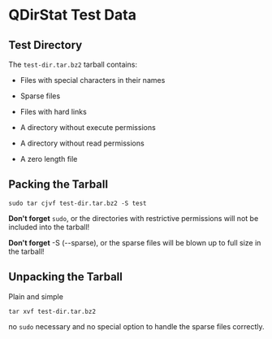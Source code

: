 # QDirStat Test Data

## Test Directory

The `test-dir.tar.bz2` tarball contains:

- Files with special characters in their names

- Sparse files

- Files with hard links

- A directory without execute permissions

- A directory without read permissions

- A zero length file


## Packing the Tarball

    sudo tar cjvf test-dir.tar.bz2 -S test

**Don't forget** `sudo`, or the directories with restrictive permissions will
not be included into the tarball!

**Don't forget** -S (--sparse), or the sparse files will be blown up to full
size in the tarball!


## Unpacking the Tarball

Plain and simple

    tar xvf test-dir.tar.bz2

no `sudo` necessary and no special option to handle the sparse files correctly.

